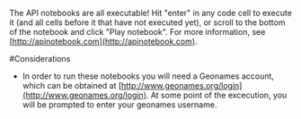 The API notebooks are all executable! Hit "enter" in any code cell to execute it (and all cells before it that have not executed yet), or scroll to the bottom of the notebook and click "Play notebook". For more information, see [http://apinotebook.com](http://apinotebook.com).

#Considerations

- In order to run these notebooks you will need a Geonames account, which can be obtained at [http://www.geonames.org/login](http://www.geonames.org/login). At some point of the excecution, you will be prompted to enter your geonames username.
